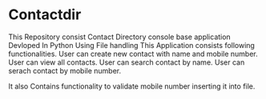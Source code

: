 # Contactdir
This Repository consist Contact Directory console base application Devloped In Python Using File handling
This Application consists following functionalities.
User can create new contact with name and mobile number.
User can view all contacts.
User can search contact by name.
User can serach contact by mobile number.

It also Contains functionality to validate mobile number inserting it into file.

